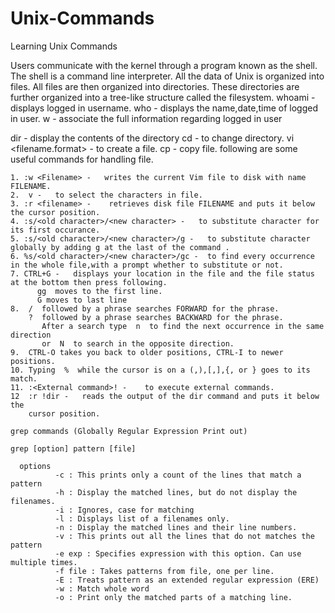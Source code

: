 # Unix-Commands
Learning Unix Commands

Users communicate with the kernel through a program known as the shell. The shell is a command line interpreter.
All the data of Unix is organized into files. All files are then organized into directories.
These directories are further organized into a tree-like structure called the filesystem.
  whoami - displays logged in username.
  who - displays the name,date,time of logged in user.
  w - associate the full information regarding logged in user

 
  dir -   display the contents of the directory
  cd <directory name> -   to change directory.
  vi <filename.format> -  to create a file.
  cp <source filename> <destination filename> - copy file.
    following are some useful commands for handling file.
    
    1. :w <Filename> -   writes the current Vim file to disk with name FILENAME.
    2.  v -   to select the characters in file.
    3. :r <filename> -    retrieves disk file FILENAME and puts it below the cursor position.
    4. :s/<old character>/<new character> -   to substitute character for its first occurance.
    5. :s/<old character>/<new character>/g -   to substitute character globally by adding g at the last of the command .
    6. %s/<old character>/<new character>/gc -  to find every occurrence in the whole file,with a prompt whether to substitute or not.
    7. CTRL+G -   displays your location in the file and the file status at the bottom then press following.
          gg  moves to the first line.
          G moves to last line
    8.  /  followed by a phrase searches FORWARD for the phrase.
        ?  followed by a phrase searches BACKWARD for the phrase.
           After a search type  n  to find the next occurrence in the same direction
           or  N  to search in the opposite direction.
    9.  CTRL-O takes you back to older positions, CTRL-I to newer positions.
    10. Typing  %  while the cursor is on a (,),[,],{, or } goes to its match.    
    11. :<External command>! -    to execute external commands.
    12  :r !dir -   reads the output of the dir command and puts it below the
        cursor position.
    
    grep commands (Globally Regular Expression Print out)
    
    grep [option] pattern [file]
    
      options
              -c : This prints only a count of the lines that match a pattern
              -h : Display the matched lines, but do not display the filenames.
              -i : Ignores, case for matching
              -l : Displays list of a filenames only.
              -n : Display the matched lines and their line numbers.
              -v : This prints out all the lines that do not matches the pattern
              -e exp : Specifies expression with this option. Can use multiple times.
              -f file : Takes patterns from file, one per line.
              -E : Treats pattern as an extended regular expression (ERE)
              -w : Match whole word
              -o : Print only the matched parts of a matching line.

    
